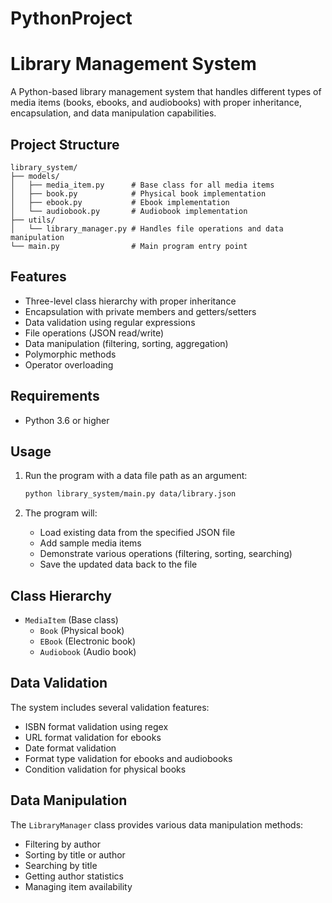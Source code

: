 # PythonProject

# Library Management System

A Python-based library management system that handles different types of media items (books, ebooks, and audiobooks) with proper inheritance, encapsulation, and data manipulation capabilities.

## Project Structure

```
library_system/
├── models/
│   ├── media_item.py      # Base class for all media items
│   ├── book.py            # Physical book implementation
│   ├── ebook.py           # Ebook implementation
│   └── audiobook.py       # Audiobook implementation
├── utils/
│   └── library_manager.py # Handles file operations and data manipulation
└── main.py                # Main program entry point
```

## Features

- Three-level class hierarchy with proper inheritance
- Encapsulation with private members and getters/setters
- Data validation using regular expressions
- File operations (JSON read/write)
- Data manipulation (filtering, sorting, aggregation)
- Polymorphic methods
- Operator overloading

## Requirements

- Python 3.6 or higher

## Usage

1. Run the program with a data file path as an argument:
   ```bash
   python library_system/main.py data/library.json
   ```

2. The program will:
   - Load existing data from the specified JSON file
   - Add sample media items
   - Demonstrate various operations (filtering, sorting, searching)
   - Save the updated data back to the file

## Class Hierarchy

- `MediaItem` (Base class)
  - `Book` (Physical book)
  - `EBook` (Electronic book)
  - `Audiobook` (Audio book)

## Data Validation

The system includes several validation features:
- ISBN format validation using regex
- URL format validation for ebooks
- Date format validation
- Format type validation for ebooks and audiobooks
- Condition validation for physical books

## Data Manipulation

The `LibraryManager` class provides various data manipulation methods:
- Filtering by author
- Sorting by title or author
- Searching by title
- Getting author statistics
- Managing item availability 
